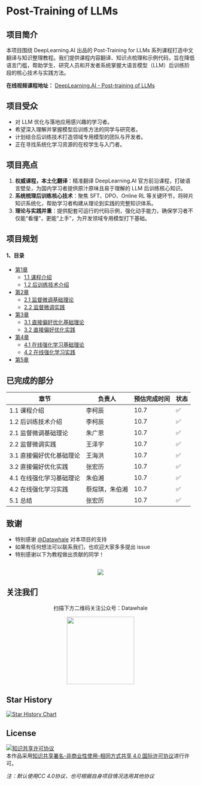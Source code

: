 # Post-Training of LLMs

## 项目简介
本项目围绕 DeepLearning.AI 出品的 Post-Training for LLMs 系列课程打造中文翻译与知识整理教程。我们提供课程内容翻译、知识点梳理和示例代码，旨在降低语言门槛，帮助学生、研究人员和开发者系统掌握大语言模型（LLM）后训练阶段的核心技术与实践方法。

**在线视频课程地址：** [DeepLearning.AI - Post-training of LLMs](https://www.deeplearning.ai/short-courses/post-training-of-llms/)

## 项目受众
- 对 LLM 优化与落地应用感兴趣的学习者。
- 希望深入理解并掌握模型后训练方法的同学与研究者。
- 计划结合后训练技术打造领域专用模型的团队与开发者。
- 正在寻找系统化学习资源的在校学生与入门者。

## 项目亮点
1. **权威课程，本土化翻译**：精准翻译 DeepLearning.AI 官方前沿课程，打破语言壁垒，为国内学习者提供原汁原味且易于理解的 LLM 后训练核心知识。
2. **系统梳理后训练核心技术**：聚焦 SFT、DPO、Online RL 等关键环节，将碎片知识系统化，帮助学习者构建从理论到实践的完整知识体系。
3. **理论与实践并重**：提供配套可运行的代码示例，强化动手能力，确保学习者不仅能“看懂”，更能“上手”，为开发领域专用模型打下基础。

## 项目规划
#### 1、目录
- [第1章](./docs/chapter1)
    - [1.1 课程介绍](./docs/chapter1/chapter1_1)
    - [1.2 后训练技术介绍](./docs/chapter1/chapter1_2)
- [第2章](./docs/chapter2)
    - [2.1 监督微调基础理论](./docs/chapter2/chapter2_1)
    - [2.2 监督微调实践](./docs/chapter2/chapter2_2)
- [第3章](./docs/chapter3)
    - [3.1 直接偏好优化基础理论](./docs/chapter3/chapter3_1)
    - [3.2 直接偏好优化实践](./docs/chapter3/chapter3_2)
- [第4章](./docs/chapter4)
    - [4.1 在线强化学习基础理论](./docs/chapter4/chapter4_1)
    - [4.2 在线强化学习实践](./docs/chapter4/chapter4_2/)
- [第5章](./docs/chapter5/)


## 已完成的部分

| 章节             | 负责人     | 预估完成时间 | 状态  |
| -------------- | ------- | ------ | --- |
| 1.1 课程介绍       | 李柯辰     | 10.7   | ✅  |
| 1.2 后训练技术介绍    | 李柯辰     | 10.7   | ✅  |
| 2.1 监督微调基础理论   | 朱广恩     | 10.7   | ✅   |
| 2.2 监督微调实践     | 王泽宇     | 10.7   | ✅  |
| 3.1 直接偏好优化基础理论 | 王海洪     | 10.7   | ✅   |
| 3.2 直接偏好优化实践   | 张宏历     | 10.7   | ✅   |
| 4.1 在线强化学习基础理论 | 朱伯湘     | 10.7   | ✅  |
| 4.2 在线强化学习实践   | 蔡煊琪，朱伯湘 | 10.7   | ✅  |
| 5.1 总结         | 张宏历     | 10.7   | ✅   |


## 致谢


- 特别感谢 [@Datawhale](https://github.com/datawhalechina) 对本项目的支持
- 如果有任何想法可以联系我们，也欢迎大家多多提出 issue
- 特别感谢以下为教程做出贡献的同学！

<div align=center style="margin-top: 30px;">
  <a href="https://github.com/datawhalechina/Post-training-of-LLMs/graphs/contributors">
    <img src="https://contrib.rocks/image?repo=datawhalechina/Post-training-of-LLMs" />
  </a>
</div>

## 关注我们

<div align=center>
<p>扫描下方二维码关注公众号：Datawhale</p>
<img src="https://raw.githubusercontent.com/datawhalechina/pumpkin-book/master/res/qrcode.jpeg" width = "180" height = "180">
</div>

## Star History

[![Star History Chart](https://api.star-history.com/svg?repos=datawhalechina/Post-training-of-LLMs&type=Date)](https://star-history.com/#datawhalechina/Post-training-of-LLMs&Date)

## License

<a rel="license" href="http://creativecommons.org/licenses/by-nc-sa/4.0/"><img alt="知识共享许可协议" style="border-width:0" src="https://img.shields.io/badge/license-CC%20BY--NC--SA%204.0-lightgrey" /></a><br />本作品采用<a rel="license" href="http://creativecommons.org/licenses/by-nc-sa/4.0/">知识共享署名-非商业性使用-相同方式共享 4.0 国际许可协议</a>进行许可。

*注：默认使用CC 4.0协议，也可根据自身项目情况选用其他协议*
